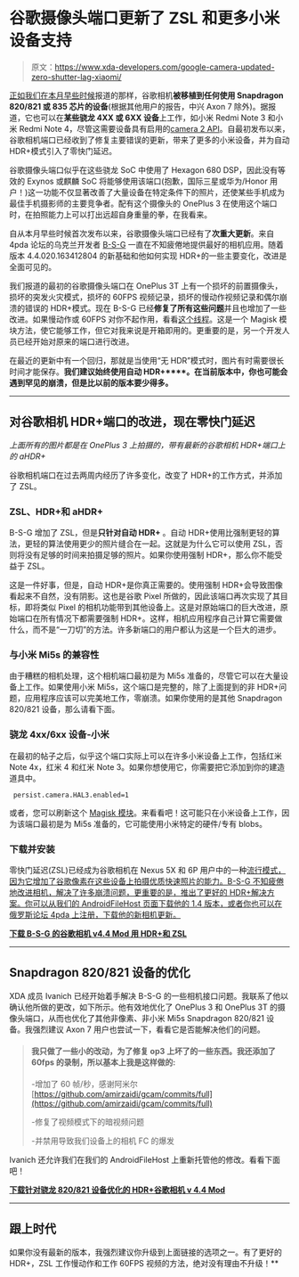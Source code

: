 # 谷歌摄像头端口更新了 ZSL 和更多小米设备支持

> 原文：<https://www.xda-developers.com/google-camera-updated-zero-shutter-lag-xiaomi/>

[正如我们在本月早些时候](https://www.xda-developers.com/google-camera-hdr-ported/)报道的那样，谷歌相机**被移植到任何使用 Snapdragon 820/821 或 835 芯片的设备**(根据其他用户的报告，中兴 Axon 7 除外)。据报道，它也可以在**某些骁龙 4XX 或 6XX 设备**上工作，如小米 Redmi Note 3 和小米 Redmi Note 4，尽管这需要设备具有启用的[camera 2 API](https://www.xda-developers.com/camera2api-magisk-module-enables/)。自最初发布以来，谷歌相机端口已经收到了修复主要错误的更新，带来了更多的小米设备，并为自动 HDR+模式引入了零快门延迟。

谷歌摄像头端口似乎在这些骁龙 SoC 中使用了 Hexagon 680 DSP，因此没有等效的 Exynos 或麒麟 SoC 将能够使用该端口(抱歉，国际三星或华为/Honor 用户！)这一功能不仅显著改善了大量设备在特定条件下的照片，还使某些手机成为最佳手机摄影师的主要竞争者。配有这个摄像头的 OnePlus 3 在使用这个端口时，在拍照能力上可以打出远超自身重量的拳，在我看来。

自从本月早些时候首次发布以来，谷歌摄像头端口已经有了**次重大更新**。来自 4pda 论坛的乌克兰开发者 [B-S-G](https://4pda.ru/forum/index.php?showuser=243055) 一直在不知疲倦地提供最好的相机应用。随着版本 4.4.020.163412804 的新基础和他如何实现 HDR+的一些主要变化，改进是全面可见的。

我们报道的最初的谷歌摄像头端口在 OnePlus 3T 上有一个损坏的前置摄像头，损坏的突发火灾模式，损坏的 60FPS 视频记录，损坏的慢动作视频记录和偶尔崩溃的错误的 HDR+模式。现在 B-S-G 已经**修复了所有这些问题**并且也增加了一些改进。如果慢动作或 60FPS 对你不起作用，看看[这个线程](https://forum.xda-developers.com/oneplus-3/how-to/modded-google-camera-hdr-60fps-video-t3658552)。这是一个 Magisk 模块方法，使它能够工作，但它对我来说是开箱即用的。更重要的是，另一个开发人员已经开始对原来的端口进行改进。

在最近的更新中有一个回归，那就是当使用“无 HDR”模式时，图片有时需要很长时间才能保存。**我们建议始终使用自动 HDR+****。在当前版本中，你也可能会遇到罕见的崩溃，但是比以前的版本要少得多。**

 *** * *

## 对谷歌相机 HDR+端口的改进，现在零快门延迟

*上面所有的图片都是在 OnePlus 3 上拍摄的，带有最新的谷歌相机 HDR+端口上的 aHDR+*

谷歌相机端口在过去两周内经历了许多变化，改变了 HDR+的工作方式，并添加了 ZSL。

### ZSL、HDR+和 aHDR+

B-S-G 增加了 ZSL，但是**只针对自动 HDR+** 。自动 HDR+使用比强制更轻的算法，更轻的算法使用更少的照片缝合在一起。这就是为什么它可以使用 ZSL，否则将没有足够的时间来拍摄足够的照片。如果你使用强制 HDR+，那么你不能受益于 ZSL。

这是一件好事，但是，自动 HDR+是你真正需要的。使用强制 HDR+会导致图像看起来不自然，没有阴影。这也是谷歌 Pixel 所做的，因此该端口再次实现了其目标，即将类似 Pixel 的相机功能带到其他设备上。这是对原始端口的巨大改进，原始端口在所有情况下都需要强制 HDR+。这样，相机应用程序自己计算它需要做什么，而不是“一刀切”的方法。许多新端口的用户都认为这是一个巨大的进步。

### 与小米 Mi5s 的兼容性

由于糟糕的相机处理，这个相机端口最初是为 Mi5s 准备的，尽管它可以在大量设备上工作。如果使用小米 Mi5s，这个端口是完整的，除了上面提到的非 HDR+问题，应用程序应该可以完美地工作，零崩溃。如果你使用的是其他 Snapdragon 820/821 设备，那么请看下面。

### 骁龙 4xx/6xx 设备-小米

在最初的帖子之后，似乎这个端口实际上可以在许多小米设备上工作，包括红米 Note 4x，红米 4 和红米 Note 3。如果你想使用它，你需要把它添加到你的建造道具中。

```
 persist.camera.HAL3.enabled=1 
```

或者，您可以刷新这个 [Magisk 模块](https://www.xda-developers.com/camera2api-magisk-module-enables/)。来看看吧！这可能只在小米设备上工作，因为该端口最初是为 Mi5s 准备的，它可能使用小米特定的硬件/专有 blobs。

### 下载并安装

零快门延迟(ZSL)已经成为谷歌相机在 Nexus 5X 和 6P 用户中的一种[流行模式，因为它增加了谷歌像素在这些设备上拍摄优质快速照片的能力。B-S-G 不知疲倦地改进相机，解决了许多崩溃问题，更重要的是，推出了更好的 HDR+解决方案。你可以从我们的 AndroidFileHost 页面下载他的 1.4 版本，或者你](https://forum.xda-developers.com/nexus-6p/themes-apps/mod-camera-nx-v4-google-camera-zsl-hdr-t3494435)[也可以在俄罗斯论坛 4pda 上注册，下载他的新相机更新。](https://4pda.ru/forum/index.php?s=&showtopic=782469&view=findpost&p=64478110)

[**下载 B-S-G 的谷歌相机 v4.4 Mod 用 HDR+和 ZSL**](https://www.androidfilehost.com/?fid=817550096634795524)

* * *

## Snapdragon 820/821 设备的优化

XDA 成员 Ivanich 已经开始着手解决 B-S-G 的一些相机接口问题。我联系了他以确认他所做的更改，如下所示。他有效地优化了 OnePlus 3 和 OnePlus 3T 的摄像头端口，从而也优化了其他非像素、非小米 Mi5s Snapdragon 820/821 设备。我强烈建议 Axon 7 用户也尝试一下，看看它是否能解决他们的问题。

> #### 我只做了一些小的改动，为了修复 op3 上坏了的一些东西。我还添加了 60fps 的录制，所以基本上我是这样做的:
> 
> -增加了 60 帧/秒，感谢阿米尔[https://github.com/amirzaidi/gcam/commits/full](https://github.com/amirzaidi/gcam/commits/full)
> 
> -修复了视频模式下的暗视频问题
> 
> -并禁用导致我们设备上的相机 FC 的爆发

Ivanich 还允许我们在我们的 AndroidFileHost 上重新托管他的修改。看看下面吧！

[**下载针对骁龙 820/821 设备优化的 HDR+谷歌相机 v 4.4 Mod**](https://www.androidfilehost.com/?fid=817550096634795525)

* * *

## 跟上时代

如果你没有最新的版本，我强烈建议你升级到上面链接的选项之一。有了更好的 HDR+，ZSL 工作慢动作和工作 60FPS 视频的方法，绝对没有理由不升级！**